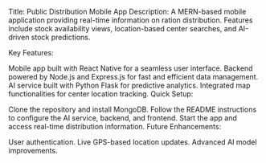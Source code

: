 Title: Public Distribution Mobile App
Description:
A MERN-based mobile application providing real-time information on ration distribution. Features include stock availability views, location-based center searches, and AI-driven stock predictions.

Key Features:

Mobile app built with React Native for a seamless user interface.
Backend powered by Node.js and Express.js for fast and efficient data management.
AI service built with Python Flask for predictive analytics.
Integrated map functionalities for center location tracking.
Quick Setup:

Clone the repository and install MongoDB.
Follow the README instructions to configure the AI service, backend, and frontend.
Start the app and access real-time distribution information.
Future Enhancements:

User authentication.
Live GPS-based location updates.
Advanced AI model improvements.
